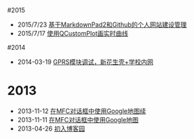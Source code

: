#2015















- 2015/7/23 [基于MarkdownPad2和Github的个人网站建设管理](articles/基于MarkdownPad2和Github的个人网站建设管理.html)
- 2015/7/17 [使用QCustomPlot画实时曲线](articles/使用QCustomPlot画实时曲线.html)

#2014
- 2014-03-19 [GPRS模块调试，新花生壳+学校内网](articles/GPRS模块调试，新花生壳+学校内网.html)

# 2013
- 2013-11-12 [在MFC对话框中使用Google地图续](articles/在MFC对话框中使用Google地图续.html)
- 2013-11-11 [在MFC对话框中使用Google地图](articles/在MFC对话框中使用Google地图.html)
- 2013-04-26 [初入博客园](articles/初入博客园.html)

